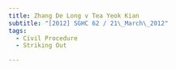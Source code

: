 ```yaml
---
title: Zhang De Long v Tea Yeok Kian
subtitle: "[2012] SGHC 62 / 21\_March\_2012"
tags:
  - Civil Procedure
  - Striking Out

---
```


